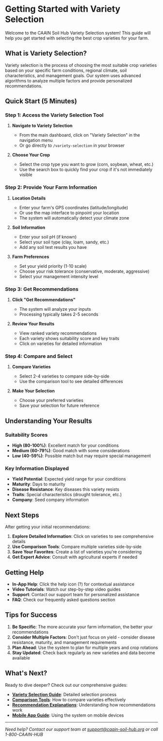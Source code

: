 # Getting Started with Variety Selection

Welcome to the CAAIN Soil Hub Variety Selection system! This guide will help you get started with selecting the best crop varieties for your farm.

## What is Variety Selection?

Variety selection is the process of choosing the most suitable crop varieties based on your specific farm conditions, regional climate, soil characteristics, and management goals. Our system uses advanced algorithms to analyze multiple factors and provide personalized recommendations.

## Quick Start (5 Minutes)

### Step 1: Access the Variety Selection Tool

1. **Navigate to Variety Selection**
   - From the main dashboard, click on "Variety Selection" in the navigation menu
   - Or go directly to `/variety-selection` in your browser

2. **Choose Your Crop**
   - Select the crop type you want to grow (corn, soybean, wheat, etc.)
   - Use the search box to quickly find your crop if it's not immediately visible

### Step 2: Provide Your Farm Information

1. **Location Details**
   - Enter your farm's GPS coordinates (latitude/longitude)
   - Or use the map interface to pinpoint your location
   - The system will automatically detect your climate zone

2. **Soil Information**
   - Enter your soil pH (if known)
   - Select your soil type (clay, loam, sandy, etc.)
   - Add any soil test results you have

3. **Farm Preferences**
   - Set your yield priority (1-10 scale)
   - Choose your risk tolerance (conservative, moderate, aggressive)
   - Select your management intensity level

### Step 3: Get Recommendations

1. **Click "Get Recommendations"**
   - The system will analyze your inputs
   - Processing typically takes 2-5 seconds

2. **Review Your Results**
   - View ranked variety recommendations
   - Each variety shows suitability score and key traits
   - Click on varieties for detailed information

### Step 4: Compare and Select

1. **Compare Varieties**
   - Select 2-4 varieties to compare side-by-side
   - Use the comparison tool to see detailed differences

2. **Make Your Selection**
   - Choose your preferred varieties
   - Save your selection for future reference

## Understanding Your Results

### Suitability Scores
- **High (80-100%)**: Excellent match for your conditions
- **Medium (60-79%)**: Good match with some considerations
- **Low (40-59%)**: Possible match but may require special management

### Key Information Displayed
- **Yield Potential**: Expected yield range for your conditions
- **Maturity**: Days to maturity
- **Disease Resistance**: Key diseases this variety resists
- **Traits**: Special characteristics (drought tolerance, etc.)
- **Company**: Seed company information

## Next Steps

After getting your initial recommendations:

1. **Explore Detailed Information**: Click on varieties to see comprehensive details
2. **Use Comparison Tools**: Compare multiple varieties side-by-side
3. **Save Your Favorites**: Create a list of varieties you're considering
4. **Get Expert Advice**: Consult with agricultural experts if needed

## Getting Help

- **In-App Help**: Click the help icon (?) for contextual assistance
- **Video Tutorials**: Watch our step-by-step video guides
- **Support**: Contact our support team for personalized assistance
- **FAQ**: Check our frequently asked questions section

## Tips for Success

1. **Be Specific**: The more accurate your farm information, the better your recommendations
2. **Consider Multiple Factors**: Don't just focus on yield - consider disease resistance, maturity, and management requirements
3. **Plan Ahead**: Use the system to plan for multiple years and crop rotations
4. **Stay Updated**: Check back regularly as new varieties and data become available

## What's Next?

Ready to dive deeper? Check out our comprehensive guides:

- **[Variety Selection Guide](variety-selection-guide.md)**: Detailed selection process
- **[Comparison Tools](comparison-tools.md)**: How to compare varieties effectively
- **[Recommendation Explanations](recommendation-explanations.md)**: Understanding how recommendations work
- **[Mobile App Guide](mobile-app-guide.md)**: Using the system on mobile devices

---

*Need help? Contact our support team at support@caain-soil-hub.org or call 1-800-CAAIN-HUB*